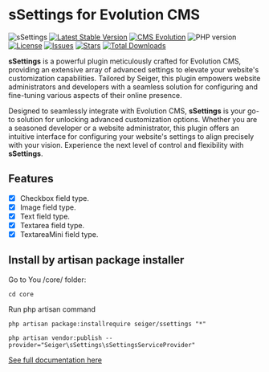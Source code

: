 # sSettings for Evolution CMS
![sSettings](https://repository-images.githubusercontent.com/627975404/56ba0688-1b24-4ea5-a58a-359fa4ef1be4)
[![Latest Stable Version](https://img.shields.io/packagist/v/seiger/ssettings?label=version)](https://packagist.org/packages/seiger/ssettings)
[![CMS Evolution](https://img.shields.io/badge/CMS-Evolution-brightgreen.svg)](https://github.com/evolution-cms/evolution)
![PHP version](https://img.shields.io/packagist/php-v/seiger/ssettings)
[![License](https://img.shields.io/packagist/l/seiger/ssettings)](https://packagist.org/packages/seiger/ssettings)
[![Issues](https://img.shields.io/github/issues/Seiger/ssettings)](https://github.com/Seiger/ssettings/issues)
[![Stars](https://img.shields.io/packagist/stars/Seiger/ssettings)](https://packagist.org/packages/seiger/ssettings)
[![Total Downloads](https://img.shields.io/packagist/dt/seiger/ssettings)](https://packagist.org/packages/seiger/ssettings)

**sSettings** is a powerful plugin meticulously crafted for Evolution CMS, providing an
extensive array of advanced settings to elevate your website's customization capabilities.
Tailored by Seiger, this plugin empowers website administrators and developers with a
seamless solution for configuring and fine-tuning various aspects of their online presence.

Designed to seamlessly integrate with Evolution CMS, **sSettings** is your go-to solution for
unlocking advanced customization options. Whether you are a seasoned developer or a
website administrator, this plugin offers an intuitive interface for configuring your
website's settings to align precisely with your vision. Experience the next level of
control and flexibility with **sSettings**.

## Features

- [x] Checkbox field type.
- [x] Image field type.
- [x] Text field type.
- [x] Textarea field type.
- [x] TextareaMini field type.

## Install by artisan package installer

Go to You /core/ folder:

```console
cd core
```

Run php artisan command

```console
php artisan package:installrequire seiger/ssettings "*"
```

```console
php artisan vendor:publish --provider="Seiger\sSettings\sSettingsServiceProvider"
```

[See full documentation here](https://seiger.github.io/sSettings/)
